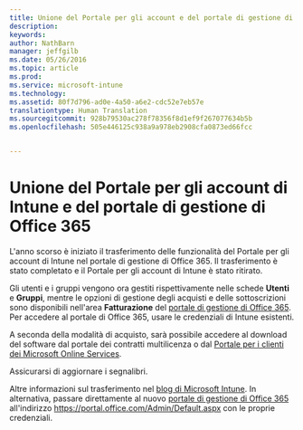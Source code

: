 ```yaml
---
title: Unione del Portale per gli account e del portale di gestione di Office 365 | Microsoft Intune
description: 
keywords: 
author: NathBarn
manager: jeffgilb
ms.date: 05/26/2016
ms.topic: article
ms.prod: 
ms.service: microsoft-intune
ms.technology: 
ms.assetid: 80f7d796-ad0e-4a50-a6e2-cdc52e7eb57e
translationtype: Human Translation
ms.sourcegitcommit: 928b79530ac278f78356f8d1ef9f267077634b5b
ms.openlocfilehash: 505e446125c938a9a978eb2908cfa0873ed66fcc


---
```


# Unione del Portale per gli account di Intune e del portale di gestione di Office 365

L'anno scorso è iniziato il trasferimento delle funzionalità del Portale per gli account di Intune nel portale di gestione di Office 365. Il trasferimento è stato completato e il Portale per gli account di Intune è stato ritirato.

Gli utenti e i gruppi vengono ora gestiti rispettivamente nelle schede **Utenti** e **Gruppi**, mentre le opzioni di gestione degli acquisti e delle sottoscrizioni sono disponibili nell'area **Fatturazione** del [portale di gestione di Office 365](https://portal.office.com/Admin/Default.aspx). Per accedere al portale di Office 365, usare le credenziali di Intune esistenti.

A seconda della modalità di acquisto, sarà possibile accedere al download del software dal portale dei contratti multilicenza o dal [Portale per i clienti dei Microsoft Online Services](http://go.microsoft.com/fwlink/?LinkId=259567).

Assicurarsi di aggiornare i segnalibri.

Altre informazioni sul trasferimento nel [blog di Microsoft Intune](https://blogs.technet.microsoft.com/microsoftintune/2015/09/01/intune-and-ems-subscriptions-now-available-in-the-office-365-portal/). In alternativa, passare direttamente al nuovo [portale di gestione di Office 365](https://portal.office.com/Admin/Default.aspx) all'indirizzo https://portal.office.com/Admin/Default.aspx con le proprie credenziali.



<!--HONumber=Jun16_HO4-->


